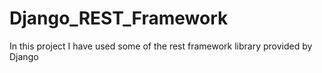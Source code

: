 # Django_REST_Framework
In this project I have used some of the rest framework library provided by Django
